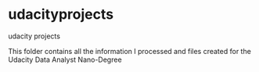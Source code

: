 # udacityprojects
udacity projects

This folder contains all the information I processed and files created for the Udacity Data Analyst Nano-Degree
